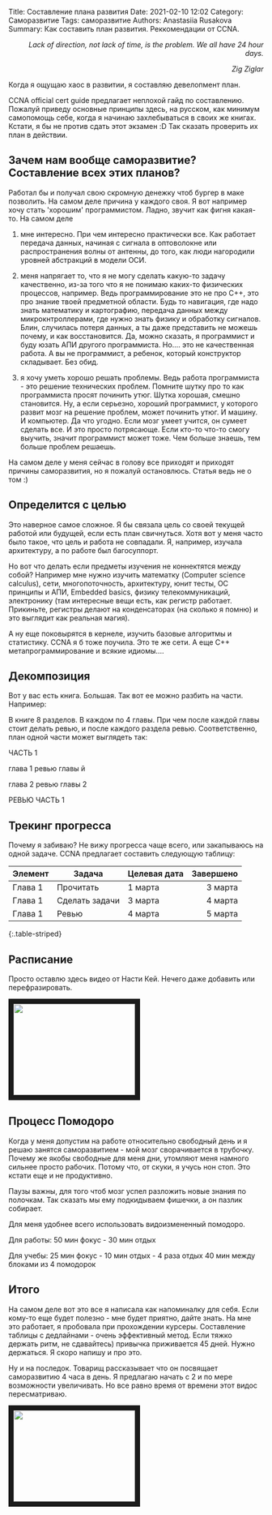 Title: Составление плана развития
Date: 2021-02-10 12:02
Category: Саморазвитие
Tags: саморазвитие
Authors: Anastasiia Rusakova
Summary: Как составить план развития. Реккомендации от CCNA.

<p style="text-align: right;">
<i> Lack of direction, not lack of time, is the problem. We all have 24 hour days. </i></p>
<p style="text-align: right;">
<i> Zig Ziglar </i>
</p>


Когда я ощущаю хаос в развитии, я составляю девелопмент план.

CCNA official cert guide предлагает неплохой гайд по составлению. Пожалуй приведу основные принципы здесь, на русском, как минимум самопомощь себе, когда я начинаю захлебываться в своих же книгах. Кстати, я бы не против сдать этот экзамен :D
Так сказать проверить их план в действии.

## Зачем нам вообще саморазвитие? Составление всех этих планов?

Работал бы и получал свою скромную денежку чтоб бургер в маке позволить. На самом деле причина у каждого своя. Я вот например хочу стать 'хорошим' программистом. Ладно, звучит как фигня какая-то. На самом деле

1) мне интересно. При чем интересно практически все. Как работает передача данных, начиная с сигнала в оптоволокне или распространения волны от антенны, до того, как люди нагородили уровней абстракций в модели ОСИ.

2) меня напрягает то, что я не могу сделать какую-то задачу качественно, из-за того что я не понимаю каких-то физических процессов, например. Ведь программирование это не про С++, это про знание твоей предметной области. Будь то навигация, где надо знать математику и картографию, передача данных между микрокнтроллерами, где нужно знать физику и обработку сигналов. Блин, случилась потеря данных, а ты даже представить не можешь почему, и как восстановится. Да, можно сказать, я программист и буду юзать АПИ другого программиста. Но.... это не качественная работа. А вы не программист, а ребенок, который конструктор складывает. Без обид.

3) я хочу уметь хорошо решать проблемы. Ведь работа программиста - это решение технических проблем. Помните шутку про то как программиста просят починить утюг. Шутка хорошая, смешно становится. Ну, а если серьезно, хороший программист, у которого развит мозг на решение проблем, может починить утюг. И машину. И компьютер. Да что угодно. Если мозг умеет учится, он сумеет сделать все. И это просто потрясающе. Если кто-то что-то смогу выучить, значит программист может тоже. Чем больше знаешь, тем больше проблем решаешь.

На самом деле у меня сейчас в голову все приходят и приходят причины саморазвития, но я пожалуй остановлюсь. Статья ведь не о том :)

## Определится с целью

Это наверное самое сложное. Я бы связала цель со своей текущей работой или будущей, если есть план свичнуться.
Хотя вот у меня часто было такое, что цель и работа не совпадали. Я, например, изучала архитектуру, а по работе был багосуппорт.

Но вот что делать если предметы изучения не коннектятся между собой? Например мне нужно изучить математку (Computer science calculus), сети, многопоточность, архитектуру, юнит тесты, ОС принципы и АПИ, Embedded basics, физику телекоммуникаций, электронику (там интересные вещи есть, как регистр работает. Прикиньте, регистры делают на конденсаторах (на сколько я помню) и это выглядит как реальная магия).

А ну еще поковырятся в кернеле, изучить базовые алгоритмы и статистику. СCNA я б тоже поучила. Это те же сети. А еще С++ метапрограммирование и всякие идиомы....

## Декомпозиция

Вот у вас есть книга. Большая.
Так вот ее можно разбить на части. Например:

В книге 8 разделов. В каждом по 4 главы. При чем после каждой главы стоит делать ревью, и после каждого раздела ревью.
Соответственно, план одной части может выглядеть так:

ЧАСТЬ 1

глава 1
ревью главы й

глава 2
ревью главы 2

РЕВЬЮ ЧАСТЬ 1

## Трекинг прогресса

Почему я забиваю? Не вижу прогресса чаще всего, или закапываюсь на одной задаче.
CCNA предлагает составить следующую таблицу:

| Элемент | Задача | Целевая дата | Завершено |
| --- | --- | --- | ---: |
| Глава 1 | Прочитать | 1 марта | 3 марта |
| Глава 1 | Сделать задачи | 3 марта | 4 марта  |
| Глава 1 | Ревью | 4 марта | 5 марта |
{:.table-striped}

## Расписание

Просто оставлю здесь видео от Насти Кей. Нечего даже добавить или перефразировать.

<a href="http://www.youtube.com/watch?feature=player_embedded&v=UFLFez0AkVY" target="_blank"><img src="http://img.youtube.com/vi/UFLFez0AkVY/0.jpg" width="240" height="180" border="10" /></a>

## Процесс Помодоро

Когда у меня допустим на работе относительно свободный день и я решаю занятся саморазвитием - мой мозг сворачивается в трубочку.
Почему же якобы свободные для меня дни, утомляют меня намного сильнее просто рабочих.
Потому что, от скуки, я учусь нон стоп. Это кстати еще и не продуктивно.

Паузы важны, для того чтоб мозг успел разложить новые знания по полочкам. Так сказать мы ему подкидываем фишечки, а он пазлик собирает.

Для меня удобнее всего использовать видоизмененный помодоро.

Для работы:
50 мин фокус - 30 мин отдых

Для учебы:
25 мин фокус - 10 мин отдых - 4 раза
отдых 40 мин между блоками из 4 помодорок

## Итого

На самом деле вот это все я написала как напоминалку для себя. Если кому-то еще будет полезно - мне будет приятно, дайте знать.
На мне это работает, я пробовала при прохождении курсеры. Составление таблицы с дедлайнами - очень эффективный метод.
Если тяжко держать ритм, не сдавайтесь) привычка приживается 45 дней. Нужно держаться. Я скоро напишу и про это.

Ну и на последок. Товарищ рассказывает что он посвящает саморазвитию 4 часа в день. Я предлагаю начать с 2 и по мере возможности увеличивать. Но все равно время от времени этот видос пересматриваю.

<a href="http://www.youtube.com/watch?feature=player_embedded&v=SFlq7CR31N4" target="_blank"><img src="http://img.youtube.com/vi/SFlq7CR31N4/0.jpg" width="240" height="180" border="10" /></a>